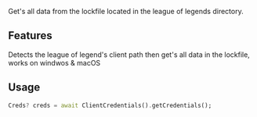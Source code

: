 Get's all data from the lockfile located in the league of legends directory.

## Features

Detects the league of legend's client path then get's all data in the lockfile, works on windwos & macOS

## Usage
```dart
Creds? creds = await ClientCredentials().getCredentials();
```
